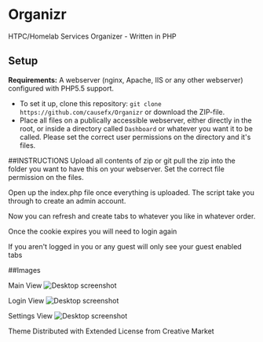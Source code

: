 # Organizr
HTPC/Homelab Services Organizer - Written in PHP

## Setup
**Requirements:** A webserver (nginx, Apache, IIS or any other webserver) configured with PHP5.5 support.

- To set it up, clone this repository:
`` git clone https://github.com/causefx/Organizr `` or download the ZIP-file.
- Place all files on a publically accessible webserver, either directly in the root, or inside a directory called ``Dashboard`` or whatever you want it to be called.  Please set the correct user permissions on the directory and it's files.

##INSTRUCTIONS
Upload all contents of zip or git pull the zip into the folder you want to have this on your webserver.  Set the correct file permission on the files.

Open up the index.php file once everything is uploaded.  The script take you through to create an admin account.

Now you can refresh and create tabs to whatever you like in whatever order.

Once the cookie expires you will need to login again

If you aren't logged in you or any guest will only see your guest enabled tabs

##Images

Main View
![Desktop screenshot](http://i.imgur.com/sHKNeBM.png)

Login View
![Desktop screenshot](http://i.imgur.com/tq9IgWZ.png)

Settings View
![Desktop screenshot](http://i.imgur.com/qtoZkX6.png)

Theme Distributed with Extended License from Creative Market
